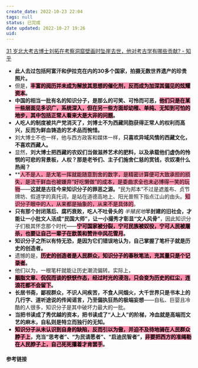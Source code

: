 ```yaml
---
create_date: 2022-10-23 22:04
tags: null
status: 已完成
date updated: 2022-10-27 19:26
uid: 
---
```


[31 岁北大考古博士刘拓在考察洞窟壁画时坠崖去世，他对考古学有哪些贡献? - 知乎](https://www.zhihu.com/question/494817521/answer/2434468126)

- **此人去过包括阿富汗和伊拉克在内的30多个国家，拍摄无数世界遗产的珍贵照片。**
- 但是，**<mark style="background: #FF5582A6;">丰富的阅历并未成为解放其思想的催化剂，反而成为加深其偏见的炫耀资本</mark>。**
- **中国的相当一批有名的知识分子，是那么的可笑、可怜而可恶，<mark style="background: #FF5582A6;">他们只是在某一些层面见多识广，系统深入，但在另一些方面却幼稚、单纯、无知到可怕的地步，其中包括正常人看来大是大非的问题</mark>。**
- **人吃人的制度被共产党消灭了，刘博士不为西藏同胞获得正常人的权利而高兴，反而为鲜血铸造的艺术品而惋惜。**
- 刘大博士不也一样，他与西方政客和媒体一样，**只喜欢异域风情的西藏文化，不喜欢西藏人。**
- 显然，**刘大博士把西藏的农奴们当做滋养艺术的肥料，以及承载他们虚伪的怜悯的可悲的背景板，人权？那是老爷们、主子们施舍仁慈的赏钱，农奴凑什么热闹？**
- **<mark style="background: #FF5582A6;">人不是人，是大笔一挥就能随意割舍的数字，是精密计算便可大致承担的损失，是流干鲜血也被嫌弃“好吃懒做”的成本，是委曲求全也未必博得一笑的玩物</mark>——**这就是古往今来知识分子的罪恶之源。**“民为邦本”不过是遮羞布、贞节牌坊、假道学的真托词，是站在道德高地上、阳光普照下指点江山的由头。<mark style="background: #FF5582A6;">知识分子眼中的人，从来都是抽象的，从来不是具体的</mark>。
- **只有那个封闭落后、腐朽衰败，吃人不吐骨头的** _半殖民地_**半封建的旧社会，才能让一小批文人活成“民国大师”，让一小撮秀才彰显“文人风骨”**，因此知识分子们极其怀念那个时代——**<mark style="background: #FF5582A6;">宁可国家被分裂，宁可民族被奴役，宁可人民被屠杀，也要让自己一辈子在歆羡和赞许中风花雪月</mark>。**
- **知识分子之所以有恃无恐，是因为它们错误地认为，自己掌握了笔杆子就是历史的创造者。**
- 遗憾的是，**<mark style="background: #FF5582A6;">历史的创造者是人民群众，知识分子的春秋笔法，充其量只是个记录者</mark>。**
- 他们以为，一根笔杆就能让历史潮流偏转。实际上，
- **<mark style="background: #FF5582A6;">胭脂文章、侃侃而谈的恹恹作态，经过时光的浸泡，只会变为历史的红尘，连浪花都不会留下</mark>。**
- **长居书斋，鄙视群众，不识人间疾苦，不食人间烟火，大千世界只是书本上的几行字、道听途说的传闻谣言，乃至偏执狂热的极端妄想**——自私、巨婴且冷酷的人很多，知识分子是其中破坏力最大的一批。
- **当把书读成了秀优越的资本，把书读成了“人上人”的阶梯，冷血就是高端而文艺的麻木，自私则是特立而独行的无知。**
- **<mark style="background: #FF5582A6;">知识分子从未认识到自身的缺陷，反而引以为傲，并迫不及待地骑在人民群众脖子上</mark>，充当“思考者”、“为民请愿者”、“启迪民智者”，<mark style="background: #FF5582A6;">非要把西方的准绳勒在人民脖子上，自己死死攥着才肯罢手</mark>。**

#### 参考链接
